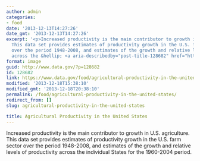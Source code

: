 ```yaml
---
author: admin
categories:
- food
date: '2013-12-13T14:27:26'
date_gmt: '2013-12-13T14:27:26'
excerpt: '<p>Increased productivity is the main contributor to growth in U.S. agriculture.
  This data set provides estimates of productivity growth in the U.S. farm sector
  over the period 1948-2008, and estimates of the growth and relative levels of productivity
  across the &hellip; <a aria-describedby="post-title-128682" href="https://www.data.gov/food/agricultural-productivity-in-the-united-states/">Continued</a></p>'
format: image
guid: http://www.data.gov/?p=128682
id: 128682
link: https://www.data.gov/food/agricultural-productivity-in-the-united-states/
modified: '2013-12-18T15:38:10'
modified_gmt: '2013-12-18T20:38:10'
permalink: /food/agricultural-productivity-in-the-united-states/
redirect_from: []
slug: agricultural-productivity-in-the-united-states

title: Agricultural Productivity in the United States
---
```


Increased productivity is the main contributor to growth in U.S. agriculture. This data set provides estimates of productivity growth in the U.S. farm sector over the period 1948-2008, and estimates of the growth and relative levels of productivity across the individual States for the 1960-2004 period.

